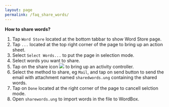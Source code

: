 ```yaml
---
layout: page
permalink: /faq_share_words/
---
```

**How to share words?**
1. Tap `Word Store` located at the bottom tabbar to show Word Store page.
1. Tap `...` located at the top right corner of the page to bring up an action sheet.
1. Select `Select Words...` to put the page in selection mode.
1. Select words you want to share.
1. Tap on the share icon <img src="https://wordboxbyung.github.io/images/share.png"/> to bring up an activity controller.
1. Select the method to share, eg `Mail`, and tap on send button to send the email with attachment named `sharedwords.ung` containing the shared words.
1. Tap on `Done` located at the right corner of the page to cancell selction mode.
1. Open `sharewords.ung` to import words in the file to WordBox.
